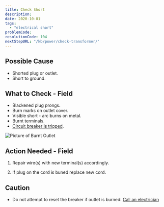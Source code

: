 ```yaml
---
title: Check Short
description:
date: 2020-10-01
tags:
  - "electrical short"
problemCode: 
resolutionCode: 104
nextStepURL: "/kb/power/check-transformer/"
---
```

## Possible Cause

- Shorted plug or outlet.
- Short to ground.

## What to Check - Field

- Blackened plug prongs.
- Burn marks on outlet cover.
- Visible short - arc burns on metal. 
- Burnt terminals.
- [Circuit breaker is tripped](/kb/power/check-circuit-breaker/).

![Picture of Burnt Outlet](/images/burnt_outlet.jpg)

## Action Needed - Field

1) Repair wire(s) with new terminal(s) accordingly.

2) If plug on the cord is buned replace new cord.

## Caution

- Do not attempt to reset the breaker if outlet is burned. [Call an electrician](/kb/power/need-electrician/)

